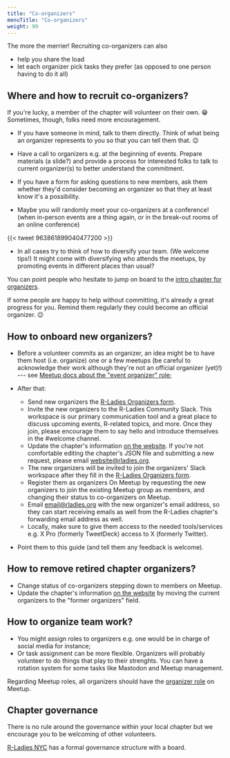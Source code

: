 ```yaml
---
title: "Co-organizers"
menuTitle: "Co-organizers"
weight: 99
---
```


The more the merrier!
Recruiting co-organizers can also

* help you share the load
* let each organizer pick tasks they prefer (as opposed to one person having to do it all)

## Where and how to recruit co-organizers?

If you're lucky, a member of the chapter will volunteer on their own. :grin: 
Sometimes, though, folks need more encouragement.

* If you have someone in mind, talk to them directly. Think of what being an organizer represents to you so that you can tell them that. :wink:

* Have a call to organizers e.g. at the beginning of events. Prepare materials (a slide?) and provide a process for interested folks to talk to current organizer(s) to better understand the commitment.

* If you have a form for asking questions to new members, ask them whether they'd consider becoming an organizer so that they at least know it's a possibility.

* Maybe you will randomly meet your co-organizers at a conference! (when in-person events are a thing again, or in the break-out rooms of an online conference)

{{< tweet 963861899040477200 >}}

* In all cases try to think of how to diversify your team. (We welcome tips!) It might come with diversifying who attends the meetups, by promoting events in different places than usual?


You can point people who hesitate to jump on board to the [intro chapter for organizers](/organization/intro/get-started/#chapter-organizer-why-and-what-efforts).

If some people are happy to help without committing, it's already a great progress for you.
Remind them regularly they could become an official organizer. :wink:

## How to onboard new organizers?

* Before a volunteer commits as an organizer, an idea might be to have them host (i.e. organize) one or a few meetups (be careful to acknowledge their work although they're not an official organizer (yet)!) --- see [Meetup docs about the "event organizer" role](https://help.meetup.com/hc/en-us/articles/360002879411-Managing-a-leadership-team);

* After that:
  * Send new organizers the [R-Ladies Organizers form](https://rladies.org/form/organiser).
  * Invite the new organizers to the R-Ladies Community Slack. This workspace is our primary communication tool and a great place to discuss upcoming events, R-related topics, and more. Once they join, please encourage them to say hello and introduce themselves in the #welcome channel.
  * Update the chapter's information [on the website](https://github.com/rladies/rladies.github.io/tree/main/data/chapters). If you're not comfortable editing the chapter's JSON file and submitting a new request, please email website@rladies.org.
  * The new organizers will be invited to join the organizers' Slack workspace after they fill in the [R-Ladies Organizers form](https://rladies.org/form/organiser).
  * Register them as organizers On Meetup by requesting the new organizers to join the existing Meetup group as members, and changing their status to co-organizers on Meetup.
  * Email email@rladies.org with the new organizer's email address, so they can start receiving emails as well from the R-Ladies chapter's forwarding email address as well.
  * Locally, make sure to give them access to the needed tools/services e.g. X Pro (formerly TweetDeck) access to X (formerly Twitter).
  
* Point them to this guide (and tell them any feedback is welcome).

## How to remove retired chapter organizers?

* Change status of co-organizers stepping down to members on Meetup.
* Update the chapter's information [on the website](https://github.com/rladies/rladies.github.io/tree/main/data/chapters) by moving the current organizers to the "former organizers" field.

## How to organize team work?

* You might assign roles to organizers e.g. one would be in charge of social media for instance;
* Or task assignment can be more flexible. Organizers will probably volunteer to do things that play to their strenghts. You can have a rotation system for some tasks like Mastodon and Meetup management.

Regarding Meetup roles, all organizers should have the [organizer role](https://help.meetup.com/hc/en-us/articles/360002879411-Managing-a-leadership-team) on Meetup.

## Chapter governance

There is no rule around the governance within your local chapter but we encourage you to be welcoming of other volunteers.

[R-Ladies NYC](http://www.rladiesnyc.org/) has a formal governance structure with a board.
